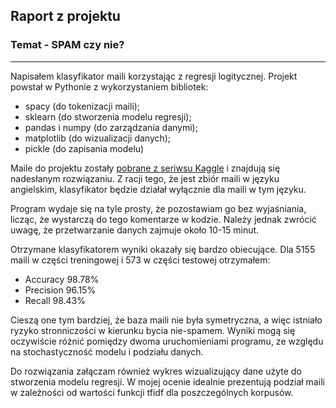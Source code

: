 ## Raport z projektu

### Temat - SPAM czy nie?
---
Napisałem klasyfikator maili korzystając z regresji logitycznej.
Projekt powstał w Pythonie z wykorzystaniem bibliotek:
- spacy (do tokenizacji maili);
- sklearn (do stworzenia modelu regresji);
- pandas i numpy (do zarządzania danymi);
- matplotlib (do wizualizacji danych);
- pickle (do zapisania modelu)

Maile do projektu zostały [pobrane z seriwsu Kaggle](https://www.kaggle.com/karthickveerakumar/spam-filter) i znajdują się nadesłanym rozwiązaniu. Z racji tego, że jest zbiór maili w języku angielskim, klasyfikator będzie działał wyłącznie dla maili w tym języku.

Program wydaje się na tyle prosty, że pozostawiam go bez wyjaśniania, licząc, że wystarczą do tego komentarze w kodzie. Należy jednak zwrócić uwagę, że przetwarzanie danych zajmuje około 10-15 minut.

Otrzymane klasyfikatorem wyniki okazały się bardzo obiecujące. Dla 5155 maili w części treningowej i 573 w części testowej otrzymałem:
- Accuracy 98.78%
- Precision 96.15%
- Recall 98.43%

Cieszą one tym bardziej, że baza maili nie była symetryczna, a więc istniało ryzyko stronniczości w kierunku bycia nie-spamem.
Wyniki mogą się oczywiście różnić pomiędzy dwoma uruchomieniami programu, ze względu na stochastyczność modelu i podziału danych.

Do rozwiązania załączam również wykres wizualizujący dane użyte do stworzenia modelu regresji. W mojej ocenie idealnie prezentują podział maili w zależności od wartości funkcji tfidf dla poszczególnych korpusów.
